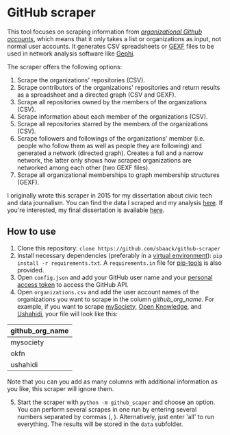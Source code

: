 # GitHub scraper

This tool focuses on scraping information from _[organizational Github accounts](https://developer.github.com/v3/orgs/)_, which means that it only takes a list or organizations as input, not normal user accounts. It generates CSV spreadsheets or [GEXF](https://gephi.org/gexf/format/) files to be used in network analysis software like [Gephi](https://gephi.github.io/).

The scraper offers the following options:

1. Scrape the organizations' repositories (CSV).
2. Scrape contributors of the organizations' repositories and return results as a spreadsheet and a directed graph (CSV and GEXF).
3. Scrape all repositories owned by the members of the organizations (CSV).
4. Scrape information about each member of the organizations (CSV).
5. Scrape all repositories starred by the members of the organizations (CSV).
6. Scrape followers and followings of the organizations' member (i.e. people who follow them as well as people they are following) and generated a network (directed graph). Creates a full and a narrow network, the latter only shows how scraped organizations are networked among each other (two GEXF files).
7. Scrape all organizational memberships to graph membership structures (GEXF).

I originally wrote this scraper in 2015 for my dissertation about civic tech and data journalism. You can find the data I scraped and my analysis [here](https://sbaack.com/blog/scraping-the-global-civic-tech-community-on-github-part-2.html). If you're interested, my final dissertation is available [here](http://hdl.handle.net/11370/4c94668a-c25c-43cb-9b36-5d54e3ff3c2e).

## How to use

1. Clone this repository: `clone https://github.com/sbaack/github-scraper`
2. Install necessary dependencies (preferably in a [virtual environment](https://docs.python.org/3/tutorial/venv.html)): `pip install -r requirements.txt`. A `requirements.in` file for [pip-tools](https://github.com/jazzband/pip-tools) is also provided.
3. Open `config.json` and add your GitHub user name and your [personal access token](https://github.com/settings/tokens) to access the GitHub API.
4. Open `organizations.csv` and add the user account names of the organizations you want to scrape in the column *github_org_name*. For example, if you want to scrape [mySociety](https://github.com/mysociety), [Open Knowledge](https://github.com/okfn), and [Ushahidi](https://github.com/ushahidi), your file will look like this:

| github_org_name |
|:----------------|
| mysociety       |
| okfn            |
| ushahidi        |

Note that you can you add as many columns with additional information as you like, this scraper will ignore them.

5. Start the scraper with `python -m github_scaper` and choose an option. You can perform several scrapes in one run by entering several numbers separated by commas (, ). Alternatively, just enter 'all' to run everything. The results will be stored in the `data` subfolder.
